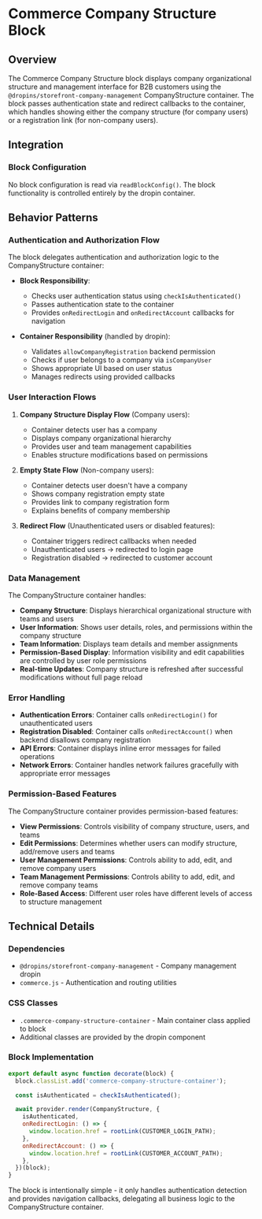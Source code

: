 <!-- ******************************************************************
 * ADOBE CONFIDENTIAL
 * __________________
 *
 *  Copyright 2025 Adobe
 *  All Rights Reserved.
 *
 * NOTICE:  All information contained herein is, and remains
 * the property of Adobe and its suppliers, if any. The intellectual
 * and technical concepts contained herein are proprietary to Adobe
 * and its suppliers and are protected by all applicable intellectual
 * property laws, including trade secret and copyright laws.
 * Dissemination of this information or reproduction of this material
 * is strictly forbidden unless prior written permission is obtained
 * from Adobe.
 ****************************************************************** -->
# Commerce Company Structure Block

## Overview

The Commerce Company Structure block displays company organizational structure and management interface for B2B customers using the `@dropins/storefront-company-management` CompanyStructure container. The block passes authentication state and redirect callbacks to the container, which handles showing either the company structure (for company users) or a registration link (for non-company users).

## Integration

### Block Configuration

No block configuration is read via `readBlockConfig()`. The block functionality is controlled entirely by the dropin container.

## Behavior Patterns

### Authentication and Authorization Flow

The block delegates authentication and authorization logic to the CompanyStructure container:

- **Block Responsibility**: 
  - Checks user authentication status using `checkIsAuthenticated()`
  - Passes authentication state to the container
  - Provides `onRedirectLogin` and `onRedirectAccount` callbacks for navigation

- **Container Responsibility** (handled by dropin):
  - Validates `allowCompanyRegistration` backend permission
  - Checks if user belongs to a company via `isCompanyUser`
  - Shows appropriate UI based on user status
  - Manages redirects using provided callbacks

### User Interaction Flows

1. **Company Structure Display Flow** (Company users):
   - Container detects user has a company
   - Displays company organizational hierarchy
   - Provides user and team management capabilities
   - Enables structure modifications based on permissions

2. **Empty State Flow** (Non-company users):
   - Container detects user doesn't have a company
   - Shows company registration empty state
   - Provides link to company registration form
   - Explains benefits of company membership

3. **Redirect Flow** (Unauthenticated users or disabled features):
   - Container triggers redirect callbacks when needed
   - Unauthenticated users → redirected to login page
   - Registration disabled → redirected to customer account

### Data Management

The CompanyStructure container handles:

- **Company Structure**: Displays hierarchical organizational structure with teams and users
- **User Information**: Shows user details, roles, and permissions within the company structure
- **Team Information**: Displays team details and member assignments
- **Permission-Based Display**: Information visibility and edit capabilities are controlled by user role permissions
- **Real-time Updates**: Company structure is refreshed after successful modifications without full page reload

### Error Handling

- **Authentication Errors**: Container calls `onRedirectLogin()` for unauthenticated users
- **Registration Disabled**: Container calls `onRedirectAccount()` when backend disallows company registration
- **API Errors**: Container displays inline error messages for failed operations
- **Network Errors**: Container handles network failures gracefully with appropriate error messages

### Permission-Based Features

The CompanyStructure container provides permission-based features:

- **View Permissions**: Controls visibility of company structure, users, and teams
- **Edit Permissions**: Determines whether users can modify structure, add/remove users and teams
- **User Management Permissions**: Controls ability to add, edit, and remove company users
- **Team Management Permissions**: Controls ability to add, edit, and remove company teams
- **Role-Based Access**: Different user roles have different levels of access to structure management

## Technical Details

### Dependencies

- `@dropins/storefront-company-management` - Company management dropin
- `commerce.js` - Authentication and routing utilities

### CSS Classes

- `.commerce-company-structure-container` - Main container class applied to block
- Additional classes are provided by the dropin component

### Block Implementation

```javascript
export default async function decorate(block) {
  block.classList.add('commerce-company-structure-container');

  const isAuthenticated = checkIsAuthenticated();

  await provider.render(CompanyStructure, {
    isAuthenticated,
    onRedirectLogin: () => {
      window.location.href = rootLink(CUSTOMER_LOGIN_PATH);
    },
    onRedirectAccount: () => {
      window.location.href = rootLink(CUSTOMER_ACCOUNT_PATH);
    },
  })(block);
}
```

The block is intentionally simple - it only handles authentication detection and provides navigation callbacks, delegating all business logic to the CompanyStructure container.
